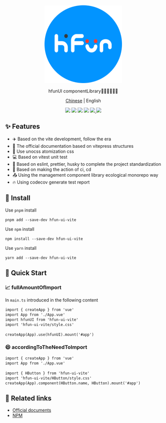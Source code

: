 <br>
<p align="center">
<img src="https://github.com/hfunteam/hfun-ui/blob/publish-hfun-ui/packages/hfun-ui/hfunDocs/docs/public/logo.png?raw=true" alt="hfunui" height="250" width="250">
</p>

<p align="center">
hfunUI componentLibrary🧑‍💻👩‍💻👨‍💻
</p>

<p align="center">
  <a href="https://github.com/hfunteam/hfun-ui/blob/publish-hfun-ui/README.md">Chinese</a> | English
</p>

<p align="center">
<img src="https://img.shields.io/github/license/hfunteam/hfun-ui"/>
<img src="https://img.shields.io/github/package-json/v/hfunteam/hfun-ui"/>
<img src="https://img.shields.io/github/last-commit/hfunteam/hfun-ui"/>
<img src="https://img.shields.io/npm/v/hfun-ui-vite"/>
<a href="https://codecov.io/gh/hfunteam/hfun-ui" > 
 <img src="https://codecov.io/gh/hfunteam/hfun-ui/branch/master/graph/badge.svg?token=Z33NZJF0EH"/> 
 </a>
<img src="https://img.shields.io/github/stars/hfunteam"/>

## ✨ Features

- ✈️  Based on the vite development, follow the era
- 📝 The official documentation based on vitepress structures
- 🌈 Use unocss atomization css
- 💻 Based on vitest unit test
- 📰 Based on eslint, prettier, husky to complete the project standardization
- 🧮 Based on making the action of ci, cd
- 📤 Using the management component library ecological monorepo way
- 🔥 Using codecov generate test report
## 🔑 Install

Use `pnpm` install

```shell
pnpm add --save-dev hfun-ui-vite
```

Use `npm` install

```shell
npm install --save-dev hfun-ui-vite
```

Use `yarn` install

```shell
yarn add --save-dev hfun-ui-vite
```

## 🎉 Quick Start

### 📈 fullAmountOfImport

In ` main.ts ` introduced in the following content

```
import { createApp } from 'vue'
import App from './App.vue'
import hfunUI from 'hfun-ui-vite'
import 'hfun-ui-vite/style.css'

createApp(App).use(hfunUI).mount('#app')
```

### 😄 accordingToTheNeedToImport

```
import { createApp } from 'vue'
import App from './App.vue'

import { HButton } from 'hfun-ui-vite'
import 'hfun-ui-vite/HButton/style.css'
createApp(App).component(HButton.name, HButton).mount('#app')
```


## 🎨 Related links

- [Official documents](https://hfunteam.github.io/)
- [NPM](https://www.npmjs.com/package/hfun-ui-vite)